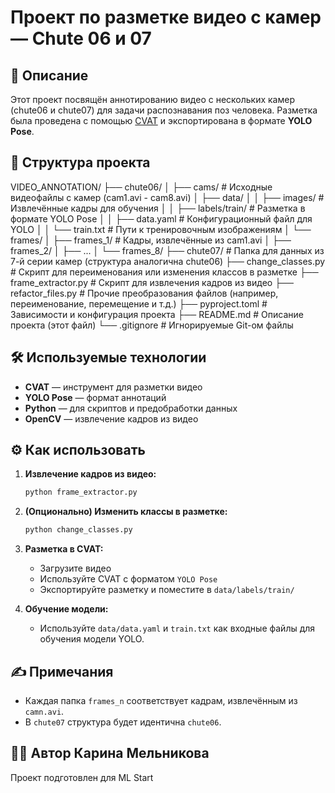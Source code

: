 # Проект по разметке видео с камер — Chute 06 и 07

## 📌 Описание

Этот проект посвящён аннотированию видео с нескольких камер (chute06 и chute07) для задачи распознавания поз человека. Разметка была проведена с помощью [CVAT](https://cvat.org/) и экспортирована в формате **YOLO Pose**.

## 📂 Структура проекта

VIDEO_ANNOTATION/
├── chute06/
│   ├── cams/                    # Исходные видеофайлы с камер (cam1.avi - cam8.avi)
│   ├── data/
│   │   ├── images/              # Извлечённые кадры для обучения
│   │   ├── labels/train/        # Разметка в формате YOLO Pose
│   │   ├── data.yaml            # Конфигурационный файл для YOLO
│   │   └── train.txt            # Пути к тренировочным изображениям
│   └── frames/
│       ├── frames_1/            # Кадры, извлечённые из cam1.avi
│       ├── frames_2/
│       ├── ...
│       └── frames_8/
├── chute07/                     # Папка для данных из 7-й серии камер (структура аналогична chute06)
├── change_classes.py            # Скрипт для переименования или изменения классов в разметке
├── frame_extractor.py           # Скрипт для извлечения кадров из видео
├── refactor_files.py           # Прочие преобразования файлов (например, переименование, перемещение и т.д.)
├── pyproject.toml               # Зависимости и конфигурация проекта
├── README.md                    # Описание проекта (этот файл)
└── .gitignore                   # Игнорируемые Git-ом файлы

## 🛠 Используемые технологии

- **CVAT** — инструмент для разметки видео
- **YOLO Pose** — формат аннотаций
- **Python** — для скриптов и предобработки данных
- **OpenCV** — извлечение кадров из видео

## ⚙️ Как использовать

1. **Извлечение кадров из видео:**

   ```bash
   python frame_extractor.py
   ```

2. **(Опционально) Изменить классы в разметке:**

   ```bash
   python change_classes.py
   ```

3. **Разметка в CVAT:**

   - Загрузите видео
   - Используйте CVAT с форматом `YOLO Pose`
   - Экспортируйте разметку и поместите в `data/labels/train/`

4. **Обучение модели:**
   - Используйте `data/data.yaml` и `train.txt` как входные файлы для обучения модели YOLO.

## ✍️ Примечания

- Каждая папка `frames_n` соответствует кадрам, извлечённым из `camn.avi`.
- В `chute07` структура будет идентична `chute06`.

## 👩‍💻 Автор Карина Мельникова

Проект подготовлен для ML Start

